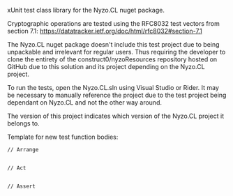 xUnit test class library for the Nyzo.CL nuget package.




Cryptographic operations are tested using the RFC8032 test vectors from section 7.1: https://datatracker.ietf.org/doc/html/rfc8032#section-7.1




The Nyzo.CL nuget package doesn't include this test project due to being unpackable and irrelevant for regular users. Thus requiring the developer to clone the entirety of the construct0/nyzoResources repository hosted on GitHub due to this solution and its project depending on the Nyzo.CL project.




To run the tests, open the Nyzo.CL.sln using Visual Studio or Rider. It may be necessary to manually reference the project due to the test project being dependant on Nyzo.CL and not the other way around.




The version of this project indicates which version of the Nyzo.CL project it belongs to.




Template for new test function bodies:
```
// Arrange


// Act


// Assert

```